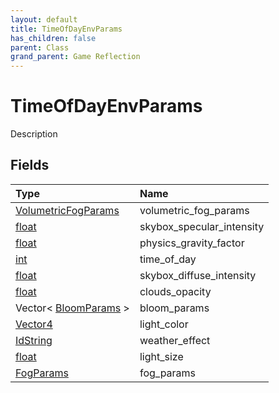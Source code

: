 ```yaml
---
layout: default
title: TimeOfDayEnvParams
has_children: false
parent: Class
grand_parent: Game Reflection
---
```

# TimeOfDayEnvParams
Description 

## Fields

| Type | Name |
|:----------|:--------------|
| [VolumetricFogParams](/riftbreaker-wiki/docs/game-reflection/classes/volumetric_fog_params/) | volumetric_fog_params |
| [float](/riftbreaker-wiki/docs/game-reflection/components/float/) | skybox_specular_intensity |
| [float](/riftbreaker-wiki/docs/game-reflection/components/float/) | physics_gravity_factor |
| [int](/riftbreaker-wiki/docs/game-reflection/enums/int/) | time_of_day |
| [float](/riftbreaker-wiki/docs/game-reflection/components/float/) | skybox_diffuse_intensity |
| [float](/riftbreaker-wiki/docs/game-reflection/components/float/) | clouds_opacity |
| Vector< [BloomParams](/riftbreaker-wiki/docs/game-reflection/classes/bloom_params/) > | bloom_params |
| [Vector4](/riftbreaker-wiki/docs/game-reflection/classes/vector4/) | light_color |
| [IdString](/riftbreaker-wiki/docs/game-reflection/components/id_string/) | weather_effect |
| [float](/riftbreaker-wiki/docs/game-reflection/components/float/) | light_size |
| [FogParams](/riftbreaker-wiki/docs/game-reflection/classes/fog_params/) | fog_params |

